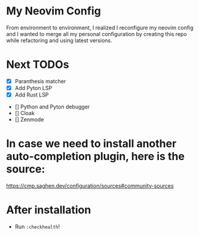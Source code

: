# My Neovim Config
From environment to environment, I realized I reconfigure my neovim config and I wanted to merge all my personal configuration by creating this repo while refactoring and using latest versions.

# Next TODOs
- [X] Paranthesis matcher
- [X] Add Pyton LSP
- [X] Add Rust LSP
- [] Python and Pyton debugger
- [] Cloak
- [] Zenmode


# In case we need to install another auto-completion plugin, here is the source:
https://cmp.saghen.dev/configuration/sources#community-sources

# After installation
- Run `:checkhealth`!

